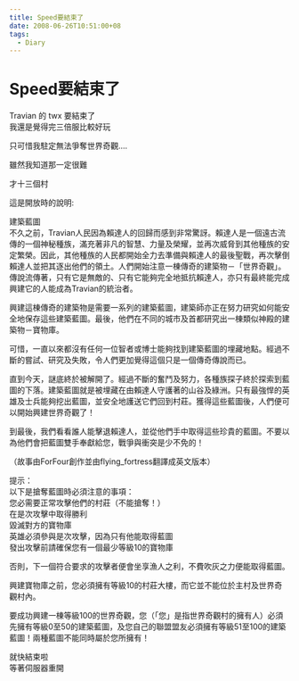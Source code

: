 ```yaml
---
title: Speed要結束了
date: 2008-06-26T10:51:00+08
tags:
  - Diary
---
```

# Speed要結束了

Travian 的 twx 要結束了  
我還是覺得完三倍服比較好玩  
  
只可惜我駐定無法爭奪世界奇觀....  
  
雖然我知道那一定很難  
  
才十三個村  
  
這是開放時的說明:  
  
建築藍圖  
不久之前，Travian人民因為賴達人的回歸而感到非常驚訝。賴達人是一個遠古流傳的一個神秘種族，滿充著非凡的智慧、力量及榮耀，並再次威脅到其他種族的安定繁榮。因此，其他種族的人民都開始全力去準備與賴達人的最後聖戰，再次擊倒賴達人並把其逐出他們的領土。人們開始注意一棟傳奇的建築物－「世界奇觀」。傳說流傳著，只有它是無敵的、只有它能夠完全地抵抗賴達人，亦只有最終能完成興建它的人能成為Travian的統治者。  
  
興建這棟傳奇的建築物是需要一系列的建築藍圖，建築師亦正在努力研究如何能安全地保存這些建築藍圖。最後，他們在不同的城市及首都研究出一棟類似神殿的建築物－寶物庫。  
  
可惜，一直以來都沒有任何一位智者或博士能夠找到建築藍圖的埋藏地點。經過不斷的嘗試、研究及失敗，令人們更加覺得這個只是一個傳奇傳說而已。  
  
直到今天，謎底終於被解開了。經過不斷的奮鬥及努力，各種族探子終於探索到藍圖的下落。建築藍圖就是被埋藏在由賴達人守護著的山谷及綠洲。只有最強悍的英雄及士兵能夠挖出藍圖，並安全地護送它們回到村莊。獲得這些藍圖後，人們便可以開始興建世界奇觀了！  
  
到最後，我們看看誰人能擊退賴達人，並從他們手中取得這些珍貴的藍圖。不要以為他們會把藍圖雙手奉獻給您，戰爭與衝突是少不免的！  
  
（故事由ForFour創作並由flying\_fortress翻譯成英文版本）  
  
提示：  
以下是搶奪藍圖時必須注意的事項：  
您必需要正常攻擊他們的村莊（不能搶奪！）  
在是次攻擊中取得勝利  
毀滅對方的寶物庫  
英雄必須參與是次攻擊，因為只有他能取得藍圖  
發出攻擊前請確保您有一個最少等級10的寶物庫  
  
否則，下一個符合要求的攻擊者便會坐享漁人之利，不費吹灰之力便能取得藍圖。  
  
興建寶物庫之前，您必須擁有等級10的村莊大樓，而它並不能位於主村及世界奇觀村內。  
  
要成功興建一棟等級100的世界奇觀，您（「您」是指世界奇觀村的擁有人）必須先擁有等級0至50的建築藍圖，及您自己的聯盟盟友必須擁有等級51至100的建築藍圖！兩種藍圖不能同時屬於您所擁有！   
  
就快結束啦  
等著伺服器重開
